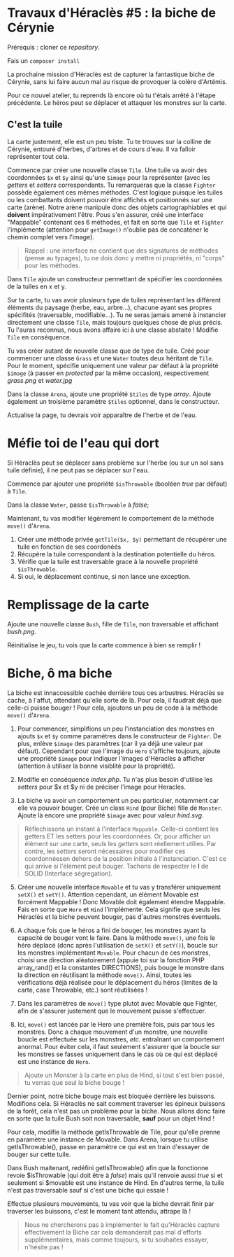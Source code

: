 # Travaux d'Héraclès #5 : la biche de Cérynie
 
Prérequis : cloner ce *repository*.

Fais un `composer install`

La prochaine mission d'Héraclès est de capturer la fantastique biche de Cérynie, sans lui faire aucun mal au risque de provoquer la colère d'Artémis.

Pour ce nouvel atelier, tu reprends là encore où tu t'étais arrêté à l'étape précédente. Le héros peut se déplacer et attaquer les monstres sur la carte.

## C'est la tuile

La carte justement, elle est un peu triste. Tu te trouves sur la colline de Cérynie, entouré d'herbes, d'arbres et de cours d'eau. Il va falloir représenter tout cela.

Commence par créer une nouvelle classe `Tile`. Une tuile va avoir des coordonnées `$x` et `$y` ainsi qu'une `$image` pour la représenter (avec les *getters* et *setters* correspondants. 
Tu remarqueras que la classe `Fighter` possède également ces mêmes méthodes. C'est logique puisque les tuiles ou les combattants doivent pouvoir être affichés et positionnés sur une carte (arène). Notre arène manipule donc des objets cartographiables et qui **doivent** impérativement l'être. Pous s'en assurer, créé une interface "Mappable" contenant ces 6 méthodes, et fait en sorte que `Tile` et `Fighter` l'implémente (attention pour `getImage()` n'oublie pas de concaténer le chemin complet vers l'image).

> Rappel : une interface ne contient que des signatures de méthodes (pense au typages), tu ne dois donc y mettre ni propriétés, ni "corps" pour les méthodes.

Dans `Tile` ajoute un constructeur permettant de spécifier les coordonnées de la tuiles en x et y.

Sur ta carte, tu vas avoir plusieurs type de tuiles représentant les différent éléments du paysage (herbe, eau, arbre...), chacune ayant ses propres spécifités (traversable, modifiable...). Tu ne seras jamais amené à instancier directement une classe `Tile`, mais toujours quelques chose de plus précis. Tu l'auras reconnus, nous avons affaire ici à une classe abstaite ! Modifie `Tile` en conséquence.

Tu vas créer autant de nouvelle classe que de type de tuile. Créé pour commencer une classe `Grass` et une `Water` toutes deux héritant de `Tile`. Pour le moment, spécifie uniquement une valeur par défaut à la propriété `$image` (à passer en *protected* par la même occasion), respectivement *grass.png* et *water.jpg*

Dans la classe `Arena`, ajoute une propriété `$tiles` de type *array*. Ajoute également un troisième paramètre `$tiles` optionnel, dans le constructeur.

Actualise la page, tu devrais voir apparaître de l'herbe et de l'eau.

# Méfie toi de l'eau qui dort

Si Héraclès peut se déplacer sans problème sur l'herbe (ou sur un sol sans tuile définie), il ne peut pas se déplacer sur l'eau.

Commence par ajouter une propriété `$isThrowable` (booléen *true* par défaut) à `Tile`.

Dans la classe `Water`, passe `$isThrowable` à *false*;

Maintenant, tu vas modifier légèrement le comportement de la méthode `move()` d'`Arena`.
1. Créer une méthode privée `getTile($x, $y)` permettant de récupérer une tuile en fonction de ses coordonéés
2. Récupère la tuile correspondant à la destination potentielle du héros.
3. Vérifie que la tuile est traversable grace à la nouvelle propriété `$isThrowable`.
4. Si oui, le déplacement continue, si non lance une exception.

# Remplissage de la carte

Ajoute une nouvelle classe `Bush`, fille de `Tile`, non traversable et affichant *bush.png*.

Réinitialise le jeu, tu vois que la carte commence à bien se remplir !

# Biche, ô ma biche

La biche est innaccessible cachée derrière tous ces arbustres. Héraclès se cache, à l'affut, attendant qu'elle sorte de là. Pour cela, il faudrait déjà que celle-ci puisse bouger ! Pour cela, ajoutons un peu de code à la méthode `move()` d'`Arena`.

1. Pour commencer, simplifions un peu l'instanciation des monstres en ajouts `$x` et `$y` comme paramètres dans le constructeur de `Fighter`. De plus, enlève `$image` des paramètres (car il ya déjà une valeur par défaut). Cependant pour que l'image du `Hero` s'affiche toujours, ajoute une propriété `$image` pour indiquer l'images d'Héraclès à afficher (attention à utiliser la bonne visiblité pour la propriété).

2. Modifie en conséquence *index.php*. Tu n'as plus besoin d'utilise les *setters* pour $x et $y ni de préciser l'image pour Heracles.

3. La biche va avoir un comportement un peu particulier, notamment car elle va pouvoir bouger. Crée un class `Hind` (pour Biche) fille de `Monster`. Ajoute là encore une propriété `$image` avec pour valeur *hind.svg*.

> Réflechissons un instant à l'interface `Mappable`. Celle-ci contient les getters ET les setters pour les coordonnées. Or, pour afficher un élément sur une carte, seuls les *getters* sont réellement utilies. Par contre, les *setters* seront nécessaires pour modifier ces coordonnéesen dehors de la position initiale à l'instanciation. C'est ce qui arrive si l'élément peut bouger. Tachons de respecter le **I** de SOLID (Interface ségregation).

5. Créer une nouvelle interface `Movable` et tu vas y transférer uniquement `setX()` et `setY()`. Attention cependant, un élément Movable est forcément Mappable ! Donc Movable doit également étendre Mappable. Fais en sorte que `Hero` et `Hind` l'implémente. Cela signifie que seuls les Héraclès et la biche peuvent bouger, pas d'autres monstres éventuels. 

6. A chaque fois que le héros a fini de bouger, les monstres ayant la capacité de bouger vont le faire. Dans la méthode `move()`, une fois le héro déplacé (donc après l'utilisation de `setX()` et `setY()`), boucle sur les monstres implémentant `Movable`. Pour chacun de ces monstres, choisi une direction aléatoirement (appuie toi sur la fonction PHP array_rand() et la constantes DIRECTIONS), puis bouge le monstre dans la direction en réutilisant la méthode `move()`. Ainsi, toutes les vérifications déjà réalisée pour le déplacement du héros (limites de la carte, case Throwable, etc.) sont réutilisées !

7. Dans les paramètres de `move()` type plutot avec Movable que Fighter, afin de s'assurer justement que le mouvement puisse s'effectuer.

8. Ici, `move()` est lancée par le Hero une première fois, puis par tous les monstres. Donc à chaque mouvement d'un monstre, une nouvelle boucle est effectuée sur les monstres, *etc.* entraînant un comportement anormal. Pour éviter cela, il faut seulement s'assurer que la boucle sur les monstres se fasses uniquement dans le cas où ce qui est déplacé est une instance de `Hero`.

> Ajoute un Monster à la carte en plus de Hind, si tout s'est bien passé, tu verras que seul la biche bouge !

Dernier point, notre biche bouge mais est bloquée derrière les buissons. Modifions cela. Si Héraclès ne sait comment traverser les épineux buissons de la forêt, cela n'est pas un problème pour la biche. Nous allons donc faire en sorte que la tuile Bush soit non traversable, **sauf** pour un objet Hind ! 

Pour cela, modifie la méthode getIsThrowable de Tile, pour qu'elle prenne en paramètre une instance de Movable. Dans Arena, lorsque tu utilise getIsThrowable(), passe en paramètre ce qui est en train d'essayer de bouger sur cette tuile.

Dans Bush maitenant, redéfini getIsThrowable() afin que la fonctionne revoie $isThrowable (qui doit être à *false*) mais qu'il renvoie aussi *true* si et seulement si $movable est une instance de Hind. En d'autres terme, la tuile n'est pas traversable sauf si c'est une biche qui essaie ! 

Effectue plusieurs mouvements, tu vas voir que la biche devrait finir par traverser les buissons, c'est le moment tant attendu, attrape là !

> Nous ne chercherons pas à implémenter le fait qu'Héraclès capture effectivement la Biche car cela demanderait pas mal d'efforts supplémentaires, mais comme toujours, si tu souhaites essayer, n'hésite pas !